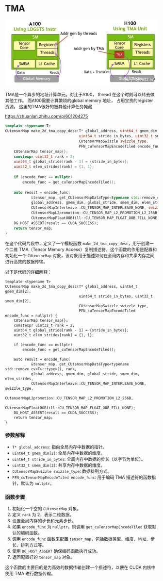# TMA

![alt text](TMA.png)

TMA是一个异步的地址计算单元。对比于A100， thread 在这个时刻可以转去做其他工作。 而A100需要计算繁琐的global memory 地址， 占用宝贵的register 资源。 这里的TMA很好的被其他计算任务掩藏

https://zhuanlan.zhihu.com/p/601204275


```CPP
template <typename T>
CUtensorMap make_2d_tma_copy_desc(T* global_address, uint64_t gmem_dim[2],
                                  uint64_t stride_in_bytes, uint32_t smem_dim[2],
                                  CUtensorMapSwizzle swizzle_type,
                                  PFN_cuTensorMapEncodeTiled encode_func = nullptr) {
    CUtensorMap tensor_map{};
    constexpr uint32_t rank = 2;
    uint64_t global_stride[rank - 1] = {stride_in_bytes};
    uint32_t elem_strides[rank] = {1, 1};

    if (encode_func == nullptr)
        encode_func = get_cuTensorMapEncodeTiled();

    auto result = encode_func(
            &tensor_map, get_CUtensorMapDataType<typename std::remove_cv<T>::type>(), rank,
            global_address, gmem_dim, global_stride, smem_dim, elem_strides,
            CUtensorMapInterleave::CU_TENSOR_MAP_INTERLEAVE_NONE, swizzle_type,
            CUtensorMapL2promotion::CU_TENSOR_MAP_L2_PROMOTION_L2_256B,
            CUtensorMapFloatOOBfill::CU_TENSOR_MAP_FLOAT_OOB_FILL_NONE);
    DG_HOST_ASSERT(result == CUDA_SUCCESS);
    return tensor_map;
}

```


在这个代码片段中，定义了一个模板函数 `make_2d_tma_copy_desc`，用于创建一个二维 TMA（Tensor Memory Access）复制描述符。这个函数的作用是配置和初始化一个 `CUtensorMap` 对象，该对象用于描述如何在全局内存和共享内存之间进行高效的数据传输。

以下是代码的详细解释：

```cuda-cpp
template <typename T>
CUtensorMap make_2d_tma_copy_desc(T* global_address, uint64_t gmem_dim[2],
                                  uint64_t stride_in_bytes, uint32_t smem_dim[2],
                                  CUtensorMapSwizzle swizzle_type,
                                  PFN_cuTensorMapEncodeTiled encode_func = nullptr) {
    CUtensorMap tensor_map{};
    constexpr uint32_t rank = 2;
    uint64_t global_stride[rank - 1] = {stride_in_bytes};
    uint32_t elem_strides[rank] = {1, 1};

    if (encode_func == nullptr)
        encode_func = get_cuTensorMapEncodeTiled();

    auto result = encode_func(
            &tensor_map, get_CUtensorMapDataType<typename std::remove_cv<T>::type>(), rank,
            global_address, gmem_dim, global_stride, smem_dim, elem_strides,
            CUtensorMapInterleave::CU_TENSOR_MAP_INTERLEAVE_NONE, swizzle_type,
            CUtensorMapL2promotion::CU_TENSOR_MAP_L2_PROMOTION_L2_256B,
            CUtensorMapFloatOOBfill::CU_TENSOR_MAP_FLOAT_OOB_FILL_NONE);
    DG_HOST_ASSERT(result == CUDA_SUCCESS);
    return tensor_map;
}
```

### 参数解释
- `T* global_address`: 指向全局内存中数据的指针。
- `uint64_t gmem_dim[2]`: 全局内存中数据的维度。
- `uint64_t stride_in_bytes`: 全局内存中数据的步长（以字节为单位）。
- `uint32_t smem_dim[2]`: 共享内存中数据的维度。
- `CUtensorMapSwizzle swizzle_type`: 数据排列方式。
- `PFN_cuTensorMapEncodeTiled encode_func`: 用于编码 TMA 描述符的函数指针，默认为 `nullptr`。

### 函数步骤
1. 初始化一个空的 `CUtensorMap` 对象。
2. 定义 `rank` 为 2，表示二维数据。
3. 设置全局内存的步长和元素步长。
4. 如果 `encode_func` 为 `nullptr`，则调用 `get_cuTensorMapEncodeTiled` 获取默认的编码函数。
5. 调用 `encode_func` 函数来配置 `tensor_map`，包括数据类型、维度、地址、步长、排列方式等。
6. 使用 `DG_HOST_ASSERT` 确保编码函数执行成功。
7. 返回配置好的 `tensor_map` 对象。

这个函数的主要目的是为高效的数据传输创建一个描述符，以便在 CUDA 内核中使用 TMA 进行数据传输。